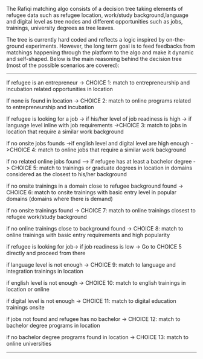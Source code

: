 The Rafiqi matching algo consists of a decision tree taking elements of refugee data such as refugee location, work/study background,language and digital level as tree nodes and different opportunities such as jobs, trainings, university degrees as tree leaves.

The tree is currently hard coded and reflects a logic inspired by on-the-ground experiments. However, the long term goal
is to feed feedbacks from matchings happening through the platform to the algo and make it dynamic and self-shaped.
Below is the main reasoning behind the decision tree (most of the possible scenarios are covered):

------------------------------------------------------------------------------------------------------------------------------
If refugee is an entrepreneur ->  CHOICE 1: match to entrepreneurship and incubation related opportunities in location

If none is found in location -> CHOICE 2: match to online programs related to entrepreneurship and incubation

If refugee is looking for a job -> if his/her level of job readiness is high -> if language level inline with job requirements ->CHOICE 3: match to jobs in location that require a similar work background 
     
 if no onsite jobs founds ->if english level and digital level are high enough ->CHOICE 4: match to online jobs that require a similar work background
           
   if no related online jobs found --> if refugee has at least a bachelor degree -> CHOICE 5: match to trainings or graduate degrees in location in domains considered as the closest to his/her background
                    
  if no onsite trainings in a domain close to refugee background found ->
         CHOICE 6: match to onsite trainings with basic entry level in popular domains (domains where there is demand)
                         
                         
   if no onsite trainings found ->
         CHOICE 7: match to online trainings closest to refugee work/study background
                              
                              
   if no online trainings close to background found ->
        CHOICE 8: match to online trainings with basic entry requirements and high popularity
                              

if refugee is looking for job->
if job readiness is low ->
Go to CHOICE 5 directly and proceed from there

if language level is not enough -> 
CHOICE 9: match to language and integration trainings in location

if english level is not enough -> 
CHOICE 10: match to english trainings in location or online
       
       
if digital level is not enough ->
CHOICE 11: match to digital education trainings onsite

if jobs not found and refugee has no bachelor ->
CHOICE 12: match to bachelor degree programs in location 
  
  
  if no bachelor degree programs found in location ->
   CHOICE 13: match to online universities
   
   
   --------------------------------------------------------------------------------------------------------------------------
 
  
 
  
  
  
  
       
                              
                           
                              
                              
                              
                              
                              
                              
                              
                              
                              
                              
                
                              
                              
                                               

 
